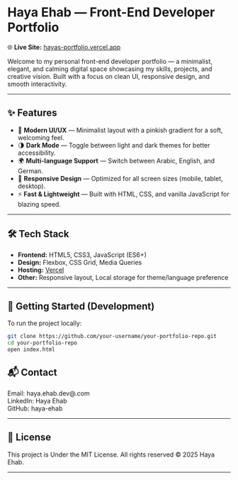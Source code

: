 

# Haya Ehab — Front-End Developer Portfolio

🌐 **Live Site:** [hayas-portfolio.vercel.app](https://hayas-portfolio.vercel.app/)

Welcome to my personal front-end developer portfolio — a minimalist, elegant, and calming digital space showcasing my skills, projects, and creative vision. Built with a focus on clean UI, responsive design, and smooth interactivity.

---

## ✨ Features

- 🎨 **Modern UI/UX** — Minimalist layout with a pinkish gradient for a soft, welcoming feel.
- 🌗 **Dark Mode** — Toggle between light and dark themes for better accessibility.
- 🌍 **Multi-language Support** — Switch between Arabic, English, and German.
- 📱 **Responsive Design** — Optimized for all screen sizes (mobile, tablet, desktop).
- ⚡ **Fast & Lightweight** — Built with HTML, CSS, and vanilla JavaScript for blazing speed.

---

## 🛠️ Tech Stack

- **Frontend:** HTML5, CSS3, JavaScript (ES6+)
- **Design:** Flexbox, CSS Grid, Media Queries
- **Hosting:** [Vercel](https://vercel.com)
- **Other:** Responsive layout, Local storage for theme/language preference

---
## 🚀 Getting Started (Development)

To run the project locally:

```bash
git clone https://github.com/your-username/your-portfolio-repo.git
cd your-portfolio-repo
open index.html
```

## 📬 Contact
Email: haya.ehab.dev@.com
<br>
LinkedIn: Haya Ehab
<br>
GitHub: haya-ehab

---

## 📄 License
This project is Under the MIT License. All rights reserved © 2025 Haya Ehab.

---



